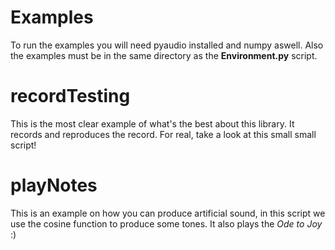 # Examples
To run the examples you will need pyaudio installed and numpy aswell. Also the examples must be in the same directory as the **Environment.py** script.

# recordTesting
This is the most clear example of what's the best about this library. It records and reproduces the record. For real, take a look at this small small script!

# playNotes
This is an example on how you can produce artificial sound, in this script we use the cosine function to produce some tones. It also plays the *Ode to Joy* :) 

